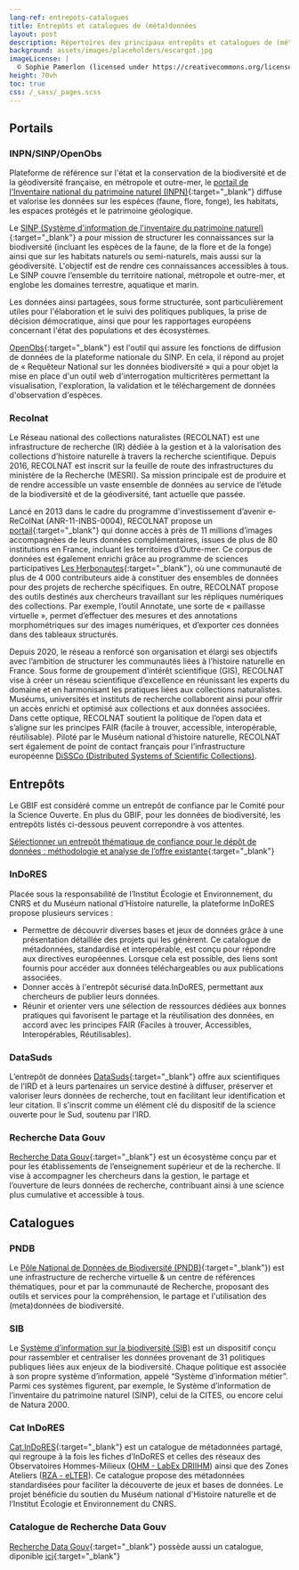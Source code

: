 ```yaml
---
lang-ref: entrepots-catalogues
title: Entrepôts et catalogues de (méta)données
layout: post
description: Répertoires des principaux entrepôts et catalogues de (méta)données pour la biodiversité
background: assets/images/placeholders/escargot.jpg
imageLicense: |
  © Sophie Pamerlon (licensed under https://creativecommons.org/licenses/by-sa/4.0/)
height: 70vh
toc: true
css: /_sass/_pages.scss
---
```

## Portails

### INPN/SINP/OpenObs

Plateforme de référence sur l'état et la conservation de la biodiversité et de la géodiversité française, en métropole et outre-mer, le [portail de l'Inventaire national du patrimoine naturel (INPN)](https://inpn.mnhn.fr/accueil/index){:target="_blank"} diffuse et valorise les données sur les espèces (faune, flore, fonge), les habitats, les espaces protégés et le patrimoine géologique.

Le [SINP (Système d'information de l'inventaire du patrimoine naturel)](https://inpn.mnhn.fr/informations/sinp/presentation){:target="_blank"} a pour mission de structurer les connaissances sur la biodiversité (incluant les espèces de la faune, de la flore et de la fonge) ainsi que sur les habitats naturels ou semi-naturels, mais aussi sur la géodiversité. L'objectif est de rendre ces connaissances accessibles à tous. Le SINP couvre l’ensemble du territoire national, métropole et outre-mer, et englobe les domaines terrestre, aquatique et marin.

Les données ainsi partagées, sous forme structurée, sont particulièrement utiles pour l'élaboration et le suivi des politiques publiques, la prise de décision démocratique, ainsi que pour les rapportages européens concernant l'état des populations et des écosystèmes.

[OpenObs](https://openobs.mnhn.fr/){:target="_blank"} est l'outil qui assure les fonctions de diffusion de données de la plateforme nationale du SINP. En cela, il répond au projet de « Requêteur National sur les données biodiversité » qui a pour objet la mise en place d'un outil web d'interrogation multicritères permettant la visualisation, l'exploration, la validation et le téléchargement de données d'observation d'espèces.

### Recolnat

Le Réseau national des collections naturalistes (RECOLNAT) est une infrastructure de recherche (IR) dédiée à la gestion et à la valorisation des collections d’histoire naturelle à travers la recherche scientifique. Depuis 2016, RECOLNAT est inscrit sur la feuille de route des infrastructures du ministère de la Recherche (MESRI). Sa mission principale est de produire et de rendre accessible un vaste ensemble de données au service de l’étude de la biodiversité et de la géodiversité, tant actuelle que passée.

Lancé en 2013 dans le cadre du programme d’investissement d’avenir e-ReColNat (ANR-11-INBS-0004), RECOLNAT propose un [portail](https://www.recolnat.org/fr/){:target="_blank"} qui donne accès à près de 11 millions d’images accompagnées de leurs données complémentaires, issues de plus de 80 institutions en France, incluant les territoires d’Outre-mer. Ce corpus de données est également enrichi grâce au programme de sciences participatives [Les Herbonautes](http://lesherbonautes.mnhn.fr/){:target="_blank"}, où une communauté de plus de 4 000 contributeurs aide à constituer des ensembles de données pour des projets de recherche spécifiques. En outre, RECOLNAT propose des outils destinés aux chercheurs travaillant sur les répliques numériques des collections. Par exemple, l’outil Annotate, une sorte de « paillasse virtuelle », permet d’effectuer des mesures et des annotations morphométriques sur des images numériques, et d’exporter ces données dans des tableaux structurés.

Depuis 2020, le réseau a renforcé son organisation et élargi ses objectifs avec l’ambition de structurer les communautés liées à l’histoire naturelle en France. Sous forme de groupement d’intérêt scientifique (GIS), RECOLNAT vise à créer un réseau scientifique d’excellence en réunissant les experts du domaine et en harmonisant les pratiques liées aux collections naturalistes. Muséums, universités et instituts de recherche collaborent ainsi pour offrir un accès enrichi et optimisé aux collections et aux données associées. Dans cette optique, RECOLNAT soutient la politique de l’open data et s’aligne sur les principes FAIR (facile à trouver, accessible, interopérable, réutilisable). Piloté par le Muséum national d’histoire naturelle, RECOLNAT sert également de point de contact français pour l’infrastructure européenne [DiSSCo (Distributed Systems of Scientific Collections)](https://www.dissco.eu/dissco/{:target="_blank"}).

## Entrepôts

Le GBIF est considéré comme un entrepôt de confiance par le Comité pour la Science Ouverte. En plus du GBIF, pour les données de biodiversité, les entrepôts listés ci-dessous peuvent correpondre à vos attentes.

[Sélectionner un entrepôt thématique de confiance pour le dépôt de données : méthodologie et analyse de l’offre existante](https://www.ouvrirlascience.fr/selectionner-un-entrepot-thematique-de-confiance-pour-le-depot-de-donnees-methodologie-et-analyse-de-loffre-existante/){:target="_blank"}

### InDoRES 

Placée sous la responsabilité de l’Institut Écologie et Environnement, du CNRS et du Muséum national d’Histoire naturelle, la plateforme InDoRES propose plusieurs services :

- Permettre de découvrir diverses bases et jeux de données grâce à une présentation détaillée des projets qui les génèrent. Ce catalogue de métadonnées, standardisé et interopérable, est conçu pour répondre aux directives européennes. Lorsque cela est possible, des liens sont fournis pour accéder aux données téléchargeables ou aux publications associées.
- Donner accès à l'entrepôt sécurisé data.InDoRES, permettant aux chercheurs de publier leurs données.
- Réunir et orienter vers une sélection de ressources dédiées aux bonnes pratiques qui favorisent le partage et la réutilisation des données, en accord avec les principes FAIR (Faciles à trouver, Accessibles, Interopérables, Réutilisables).

### DataSuds
L’entrepôt de données [DataSuds](https://dataverse.ird.fr/){:target="_blank"} offre aux scientifiques de l’IRD et à leurs partenaires un service destiné à diffuser, préserver et valoriser leurs données de recherche, tout en facilitant leur identification et leur citation. Il s'inscrit comme un élément clé du dispositif de la science ouverte pour le Sud, soutenu par l’IRD.


### Recherche Data Gouv
[Recherche Data Gouv](https://recherche.data.gouv.fr/fr){:target="_blank"} est un écosystème conçu par et pour les établissements de l’enseignement supérieur et de la recherche. Il vise à accompagner les chercheurs dans la gestion, le partage et l’ouverture de leurs données de recherche, contribuant ainsi à une science plus cumulative et accessible à tous.

## Catalogues

### PNDB 

Le [Pôle National de Données de Biodiversité (PNDB)](https://www.pndb.fr){:target="_blank"}) est une infrastructure de recherche virtuelle & un centre de références thématiques, pour et par la communauté de Recherche, proposant des outils et services pour la compréhension, le partage et l'utilisation des (meta)données de biodiversité.

### SIB
Le [Système d’information sur la biodiversité (SIB)](https://naturefrance.fr/systeme-information-biodiversite) est un dispositif conçu pour rassembler et centraliser les données provenant de 31 politiques publiques liées aux enjeux de la biodiversité. Chaque politique est associée à son propre système d’information, appelé “Système d’information métier”. Parmi ces systèmes figurent, par exemple, le Système d’information de l’inventaire du patrimoine naturel (SINP), celui de la CITES, ou encore celui de Natura 2000.

### Cat InDoRES
[Cat.InDoRES](https://cat.indores.fr/geonetwork/srv/fre/catalog.search#/home){:target="_blank"} est un catalogue de métadonnées partagé, qui regroupe à la fois les fiches d’InDoRES et celles des réseaux des Observatoires Hommes-Milieux ([OHM - LabEx DRIIHM](https://www.driihm.fr/)) ainsi que des Zones Ateliers ([RZA - eLTER](https://www.za-inee.org/)). Ce catalogue propose des métadonnées standardisées pour faciliter la découverte de jeux et bases de données. Le projet bénéficie du soutien du Muséum national d'Histoire naturelle et de l’Institut Écologie et Environnement du CNRS.

### Catalogue de Recherche Data Gouv
[Recherche Data Gouv](https://recherche.data.gouv.fr/fr){:target="_blank"} possède aussi un catalogue, diponible [ici](https://entrepot.recherche.data.gouv.fr/){:target="_blank"}


